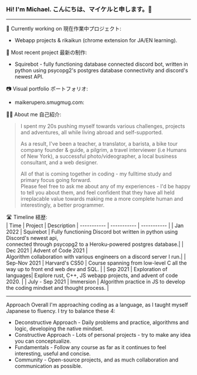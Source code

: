 ### Hi! I'm Michael. こんにちは、マイケルと申します。🌱

***
🔭 Currently working on 現在作業中プロジェクト:<br>
- Webapp projects & rikaikun (chrome extension for JA/EN learning).

🤖 Most recent project 最新の制作:<br>
- Squirebot - fully functioning database connected discord bot, written in python using psycopg2's postgres database connectivity and discord's newest API.

📷 Visual portfolio ポートフォリオ:<br>
- maikerupero.smugmug.com:

🧗‍♂️ About me 自己紹介:<br>

> I spent my 20s pushing myself towards various challenges, projects and adventures, all while living abroad and self-supported. 
> 
> As a result, I've been a teacher, a translator, a barista, a bike tour company founder & guide, a pilgrim, a travel interviewer (i.e Humans of New York), a successful photo/videographer, a local business consultant, and a web designer.
> 
> All of that is coming together in coding - my fulltime study and primary focus going forward.<br> 
> Please feel free to ask me about any of my experiences - I'd be happy to tell you about them, and feel confident that they have all held irreplacable value towards making me a more complete human and interestingly, a better programmer. 

🛣 Timeline 経歴:<br>
| Time        | Project | Description
| ----------- | ----------- | ----------- | 
| Jan 2022    | Squirebot | Fully functioning Discord bot written in python using Discord's newest api,<br>connected through psycopg2 to a Heroku-powered postgres database.|
| Dec 2021    | Advent of Code 2021 |  <br> Algorithm collaboration with various engineers on a discord server I run.|
| Sep-Nov 2021 | Harvard's CS50 | Course spanning from low-level C all the way up to front end web dev and SQL. |
| Sep 2021 | Exploration of languages| Explore rust, C++, JS webapp projects, and advent of code 2020. |
| July - Sep 2021 | Immersion | Algorithm practice in JS to develop the coding mindset and thought process. |

***
Approach
Overall I'm approaching coding as a language, as I taught myself Japanese to fluency. I try to balance these 4:
+ Deconstructive Approach - Daily problems and practice, algorithms and logic, developing the native mindset.
+ Constructive Approach - Lots of personal projects - try to make any idea you can conceptualize.
+ Fundamentals - Follow any course as far as it continues to feel interesting, useful and concise.
+ Community - Open-source projects, and as much collaboration and communication as possible.

